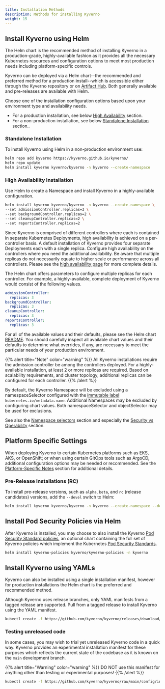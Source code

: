 ```yaml
---
title: Installation Methods
description: Methods for installing Kyverno
weight: 15
---
```


## Install Kyverno using Helm

The Helm chart is the recommended method of installing Kyverno in a production-grade, highly-available fashion as it provides all the necessary Kubernetes resources and configuration options to meet most production needs including platform-specific controls.

Kyverno can be deployed via a Helm chart--the recommended and preferred method for a production install--which is accessible either through the Kyverno repository or on [Artifact Hub](https://artifacthub.io/). Both generally available and pre-releases are available with Helm.

Choose one of the installation configuration options based upon your environment type and availability needs.
- For a production installation, see below [High Availability](#high-availability-installation) section.
- For a non-production installation, see below [Standalone Installation](#standalone-installation) section..

### Standalone Installation

To install Kyverno using Helm in a non-production environment use:

```sh
helm repo add kyverno https://kyverno.github.io/kyverno/
helm repo update
helm install kyverno kyverno/kyverno -n kyverno --create-namespace
```

### High Availability Installation

Use Helm to create a Namespace and install Kyverno in a highly-available configuration.

```sh
helm install kyverno kyverno/kyverno -n kyverno --create-namespace \
--set admissionController.replicas=3 \
--set backgroundController.replicas=2 \
--set cleanupController.replicas=2 \
--set reportsController.replicas=2
```

Since Kyverno is comprised of different controllers where each is contained in separate Kubernetes Deployments, high availability is achieved on a per-controller basis. A default installation of Kyverno provides four separate Deployments each with a single replica. Configure high availability on the controllers where you need the additional availability. Be aware that multiple replicas do not necessarily equate to higher scale or performance across all controllers. Please see the [high availability page](../high-availability/_index.md) for more complete details.

The Helm chart offers parameters to configure multiple replicas for each controller. For example, a highly-available, complete deployment of Kyverno would consist of the following values.

```yaml
admissionController:
  replicas: 3
backgroundController:
  replicas: 3
cleanupController:
  replicas: 3
reportsController:
  replicas: 3
```

For all of the available values and their defaults, please see the Helm chart [README](https://github.com/kyverno/kyverno/tree/release-1.13/charts/kyverno). You should carefully inspect all available chart values and their defaults to determine what overrides, if any, are necessary to meet the particular needs of your production environment.

{{% alert title="Note" color="warning" %}}
All Kyverno installations require the admission controller be among the controllers deployed. For a highly-available installation, at least 2 or more replicas are required. Based on scalability requirements, and cluster topology, additional replicas can be configured for each controller.
{{% /alert %}}

By default, the Kyverno Namespace will be excluded using a namespaceSelector configured with the [immutable label](https://kubernetes.io/docs/concepts/overview/working-with-objects/_print/#automatic-labelling) `kubernetes.io/metadata.name`. Additional Namespaces may be excluded by configuring chart values. Both namespaceSelector and objectSelector may be used for exclusions.

See also the [Namespace selectors](customization.md#namespace-selectors) section and especially the [Security vs Operability](_index.md#security-vs-operability) section.

## Platform Specific Settings

When deploying Kyverno to certain Kubernetes platforms such as EKS, AKS, or OpenShift; or when using certain GitOps tools such as ArgoCD, additional configuration options may be needed or recommended. See the [Platform-Specific Notes](platform-notes.md) section for additional details.

### Pre-Release Installations (RC)

To install pre-release versions, such as `alpha`, `beta`, and `rc` (release candidates) versions, add the `--devel` switch to Helm:

```sh
helm install kyverno kyverno/kyverno -n kyverno --create-namespace --devel
```

## Install Pod Security Policies via Helm

After Kyverno is installed, you may choose to also install the Kyverno [Pod Security Standard policies](../../pod-security.md), an optional chart containing the full set of Kyverno policies which implement the Kubernetes [Pod Security Standards](https://kubernetes.io/docs/concepts/security/pod-security-standards/).

```sh
helm install kyverno-policies kyverno/kyverno-policies -n kyverno
```

## Install Kyverno using YAMLs

Kyverno can also be installed using a single installation manifest, however for production installations the Helm chart is the preferred and recommended method.

Although Kyverno uses release branches, only YAML manifests from a tagged release are supported. Pull from a tagged release to install Kyverno using the YAML manifest.

```sh
kubectl create -f https://github.com/kyverno/kyverno/releases/download/v1.11.1/install.yaml
```

### Testing unreleased code

In some cases, you may wish to trial yet unreleased Kyverno code in a quick way. Kyverno provides an experimental installation manifest for these purposes which reflects the current state of the codebase as it is known on the `main` development branch.

{{% alert title="Warning" color="warning" %}}
DO NOT use this manifest for anything other than testing or experimental purposes!
{{% /alert %}}

```sh
kubectl create -f https://github.com/kyverno/kyverno/raw/main/config/install-latest-testing.yaml
```
